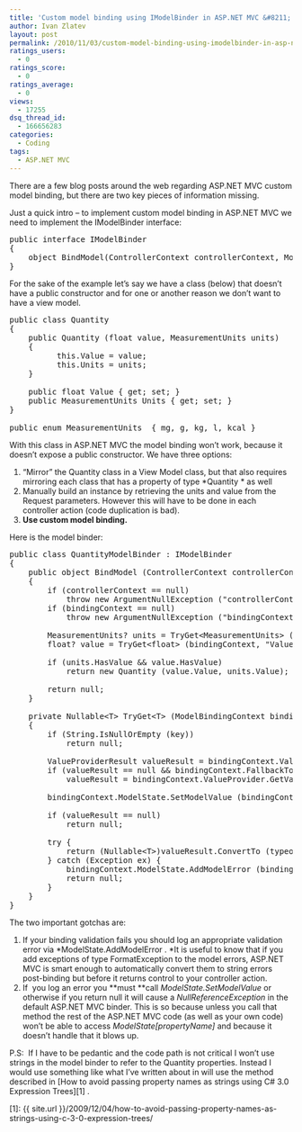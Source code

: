 ```yaml
---
title: 'Custom model binding using IModelBinder in ASP.NET MVC &#8211; two gotchas'
author: Ivan Zlatev
layout: post
permalink: /2010/11/03/custom-model-binding-using-imodelbinder-in-asp-net-mvc-two-gotchas/
ratings_users:
  - 0
ratings_score:
  - 0
ratings_average:
  - 0
views:
  - 17255
dsq_thread_id:
  - 166656283
categories:
  - Coding
tags:
  - ASP.NET MVC
---
```

There are a few blog posts around the web regarding ASP.NET MVC custom model binding, but there are two key pieces of information missing.

Just a quick intro &#8211; to implement custom model binding in ASP.NET MVC we need to implement the IModelBinder interface:

<pre class="brush: csharp; title: ; notranslate" title="">public interface IModelBinder
{
    object BindModel(ControllerContext controllerContext, ModelBindingContext bindingContext);
}
</pre>

For the sake of the example let&#8217;s say we have a class (below) that doesn&#8217;t have a public constructor and for one or another reason we don&#8217;t want to have a view model.

<pre class="brush: csharp; title: ; notranslate" title="">public class Quantity
{
    public Quantity (float value, MeasurementUnits units)
    {
          this.Value = value;
          this.Units = units;
    }

    public float Value { get; set; }
    public MeasurementUnits Units { get; set; }
}

public enum MeasurementUnits  { mg, g, kg, l, kcal }
</pre>

With this class in ASP.NET MVC the model binding won&#8217;t work, because it doesn&#8217;t expose a public constructor. We have three options:

  1. &#8220;Mirror&#8221; the Quantity class in a View Model class, but that also requires mirroring each class that has a property of type *Quantity * as well
  2. Manually build an instance by retrieving the units and value from the Request parameters. However this will have to be done in each controller action (code duplication is bad).
  3. **Use custom model binding.**

Here is the model binder:

<pre class="brush: csharp; title: ; notranslate" title="">public class QuantityModelBinder : IModelBinder
{
    public object BindModel (ControllerContext controllerContext, ModelBindingContext bindingContext)
    {
        if (controllerContext == null)
            throw new ArgumentNullException ("controllerContext", "controllerContext is null.");
        if (bindingContext == null)
            throw new ArgumentNullException ("bindingContext", "bindingContext is null.");

        MeasurementUnits? units = TryGet&lt;MeasurementUnits&gt; (bindingContext, "Units");
        float? value = TryGet&lt;float&gt; (bindingContext, "Value");

        if (units.HasValue && value.HasValue)
            return new Quantity (value.Value, units.Value);

        return null;
    }

    private Nullable&lt;T&gt; TryGet&lt;T&gt; (ModelBindingContext bindingContext, string key) where T : struct
    {
        if (String.IsNullOrEmpty (key))
            return null;

        ValueProviderResult valueResult = bindingContext.ValueProvider.GetValue(bindingContext.ModelName + "." + key);
        if (valueResult == null && bindingContext.FallbackToEmptyPrefix == true)
            valueResult = bindingContext.ValueProvider.GetValue (key);

        bindingContext.ModelState.SetModelValue (bindingContext.ModelName, valueResult);

        if (valueResult == null)
            return null;

        try {
            return (Nullable&lt;T&gt;)valueResult.ConvertTo (typeof (T));
        } catch (Exception ex) {
            bindingContext.ModelState.AddModelError (bindingContext.ModelName, ex);
            return null;
        }
    }
}</pre>

The two important gotchas are:

  1. If your binding validation fails you should log an appropriate validation error via *ModelState.AddModelError . *It is useful to know that if you add exceptions of type FormatException to the model errors, ASP.NET MVC is smart enough to automatically convert them to string errors post-binding but before it returns control to your controller action.
  2. If  you log an error you **must **call *ModelState.SetModelValue* or otherwise if you return null it will cause a *NullReferenceException* in the default ASP.NET MVC binder. This is so because unless you call that method the rest of the ASP.NET MVC code (as well as your own code) won&#8217;t be able to access *ModelState[propertyName]* and because it doesn&#8217;t handle that it blows up.

P.S:  If I have to be pedantic and the code path is not critical I won&#8217;t use strings in the model binder to refer to the Quantity properties. Instead I would use something like what I&#8217;ve written about in will use the method described in [How to avoid passing property names as strings using C# 3.0 Expression Trees][1] .

 [1]: {{ site.url }}/2009/12/04/how-to-avoid-passing-property-names-as-strings-using-c-3-0-expression-trees/